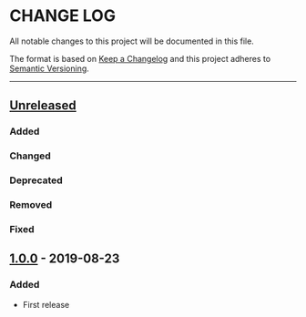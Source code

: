 # CHANGE LOG
All notable changes to this project will be documented in this file.

The format is based on [Keep a Changelog](http://keepachangelog.com/)
and this project adheres to [Semantic Versioning](http://semver.org/).

----
## [Unreleased]

### Added

### Changed

### Deprecated

### Removed

### Fixed

## [1.0.0] - 2019-08-23

### Added

* First release

<!-- Releases -->
[Unreleased]: https://github.com/cucumber/cucumber/compare/fake-cucumber/v1.0.0...master
[1.0.0]:      https://github.com/cucumber/cucumber/releases/tag/fake-cucumber/v1.0.0
[1.0.0]:      https://github.com/cucumber/cucumber/releases/tag/fake-cucumber/v1.0.0

<!-- Contributors in alphabetical order -->
[aslakhellesoy]:    https://github.com/aslakhellesoy
